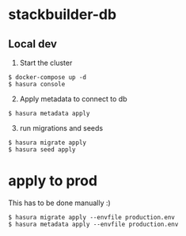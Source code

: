 # stackbuilder-db

## Local dev

1. Start the cluster

```shell
$ docker-compose up -d
$ hasura console
```

2. Apply metadata to connect to db

```shell
$ hasura metadata apply
```

3. run migrations and seeds

```shell
$ hasura migrate apply
$ hasura seed apply
```

# apply to prod

This has to be done manually :)

```shell
$ hasura migrate apply --envfile production.env
$ hasura metadata apply --envfile production.env
```
